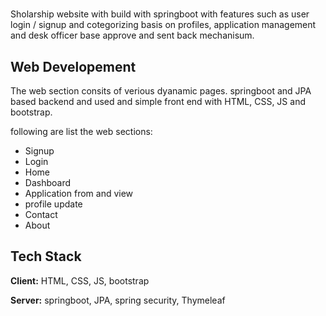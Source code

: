 
# <iScholar>

Sholarship website with build with springboot with features such as user login / signup and cotegorizing basis on profiles, application management and desk officer base approve and sent back mechanisum. 


## Web Developement
The web section consits of verious dyanamic pages. springboot and JPA based backend and used and simple front end with HTML, CSS, JS and bootstrap.

following are list the web sections:
- Signup
- Login
- Home 
- Dashboard
- Application from and view
- profile update
- Contact
- About


## Tech Stack

**Client:** HTML, CSS, JS, bootstrap

**Server:** springboot, JPA, spring security, Thymeleaf



